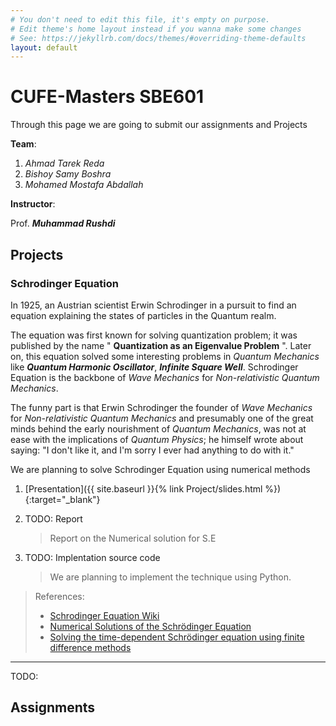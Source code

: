 ```yaml
---
# You don't need to edit this file, it's empty on purpose.
# Edit theme's home layout instead if you wanna make some changes
# See: https://jekyllrb.com/docs/themes/#overriding-theme-defaults
layout: default
---
```

# CUFE-Masters SBE601

Through this page we are going to submit our assignments and Projects

**Team**:

1. *Ahmad Tarek Reda*
2. *Bishoy Samy Boshra*
3. *Mohamed Mostafa Abdallah*

**Instructor**:

Prof. ***Muhammad Rushdi***

## Projects

### Schrodinger Equation

In 1925, an Austrian scientist Erwin Schrodinger in a pursuit to find an equation explaining the states of particles in the Quantum realm.

The equation was first known for solving quantization problem; it was published by the name " **Quantization as an Eigenvalue Problem** ". Later on, this equation solved some interesting problems in *Quantum Mechanics* like ***Quantum Harmonic Oscillator***, ***Infinite Square Well***.
Schrodinger Equation is the backbone of *Wave Mechanics* for *Non-relativistic Quantum Mechanics*.

The funny part is that Erwin Schrodinger the founder of *Wave Mechanics* for *Non-relativistic Quantum Mechanics* and presumably one of the great minds behind the early nourishment of *Quantum Mechanics*, was not at ease with the implications of *Quantum Physics*; he himself wrote about saying: "I don't like it, and I'm sorry I ever had anything to do with it."

We are planning to solve Schrodinger Equation using numerical methods

1. [Presentation]({{ site.baseurl }}{% link Project/slides.html %}){:target="_blank"}

2. TODO: Report
    > Report on the Numerical solution for S.E
3. TODO: Implentation source code

    > We are planning to implement the technique using Python.

> References:
> - [Schrodinger Equation Wiki](https://en.wikipedia.org/wiki/Schr%C3%B6dinger_equation)
> - [Numerical Solutions of the Schrödinger Equation]( Ref/schrod.pdf )
> - [Solving the time-dependent Schrödinger equation using finite difference methods](Ref/v54n2a3.pdf)

---

TODO:

## Assignments